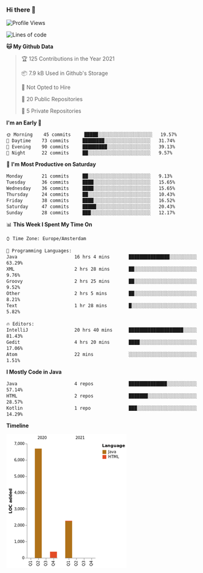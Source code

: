 ### Hi there 👋


<!--START_SECTION:waka-->
![Profile Views](http://img.shields.io/badge/Profile%20Views-18-blue)

![Lines of code](https://img.shields.io/badge/From%20Hello%20World%20I%27ve%20Written-9352%20lines%20of%20code-blue)

**🐱 My Github Data** 

> 🏆 125 Contributions in the Year 2021
 > 
> 📦 7.9 kB Used in Github's Storage 
 > 
> 🚫 Not Opted to Hire
 > 
> 📜 20 Public Repositories 
 > 
> 🔑 5 Private Repositories  
 > 
**I'm an Early 🐤** 

```text
🌞 Morning    45 commits     █████░░░░░░░░░░░░░░░░░░░░   19.57% 
🌆 Daytime    73 commits     ████████░░░░░░░░░░░░░░░░░   31.74% 
🌃 Evening    90 commits     █████████░░░░░░░░░░░░░░░░   39.13% 
🌙 Night      22 commits     ██░░░░░░░░░░░░░░░░░░░░░░░   9.57%

```
📅 **I'm Most Productive on Saturday** 

```text
Monday       21 commits     ██░░░░░░░░░░░░░░░░░░░░░░░   9.13% 
Tuesday      36 commits     ████░░░░░░░░░░░░░░░░░░░░░   15.65% 
Wednesday    36 commits     ████░░░░░░░░░░░░░░░░░░░░░   15.65% 
Thursday     24 commits     ██░░░░░░░░░░░░░░░░░░░░░░░   10.43% 
Friday       38 commits     ████░░░░░░░░░░░░░░░░░░░░░   16.52% 
Saturday     47 commits     █████░░░░░░░░░░░░░░░░░░░░   20.43% 
Sunday       28 commits     ███░░░░░░░░░░░░░░░░░░░░░░   12.17%

```


📊 **This Week I Spent My Time On** 

```text
⌚︎ Time Zone: Europe/Amsterdam

💬 Programming Languages: 
Java                     16 hrs 4 mins       ███████████████░░░░░░░░░░   63.29% 
XML                      2 hrs 28 mins       ██░░░░░░░░░░░░░░░░░░░░░░░   9.76% 
Groovy                   2 hrs 25 mins       ██░░░░░░░░░░░░░░░░░░░░░░░   9.52% 
Other                    2 hrs 5 mins        ██░░░░░░░░░░░░░░░░░░░░░░░   8.21% 
Text                     1 hr 28 mins        █░░░░░░░░░░░░░░░░░░░░░░░░   5.82%

🔥 Editors: 
IntelliJ                 20 hrs 40 mins      ████████████████████░░░░░   81.43% 
Gedit                    4 hrs 20 mins       ████░░░░░░░░░░░░░░░░░░░░░   17.06% 
Atom                     22 mins             ░░░░░░░░░░░░░░░░░░░░░░░░░   1.51%

```

**I Mostly Code in Java** 

```text
Java                     4 repos             ██████████████░░░░░░░░░░░   57.14% 
HTML                     2 repos             ███████░░░░░░░░░░░░░░░░░░   28.57% 
Kotlin                   1 repo              ███░░░░░░░░░░░░░░░░░░░░░░   14.29%

```


**Timeline**

![Chart not found](https://raw.githubusercontent.com/powercasgamer/powercasgamer/master/charts/bar_graph.png) 


<!--END_SECTION:waka-->
